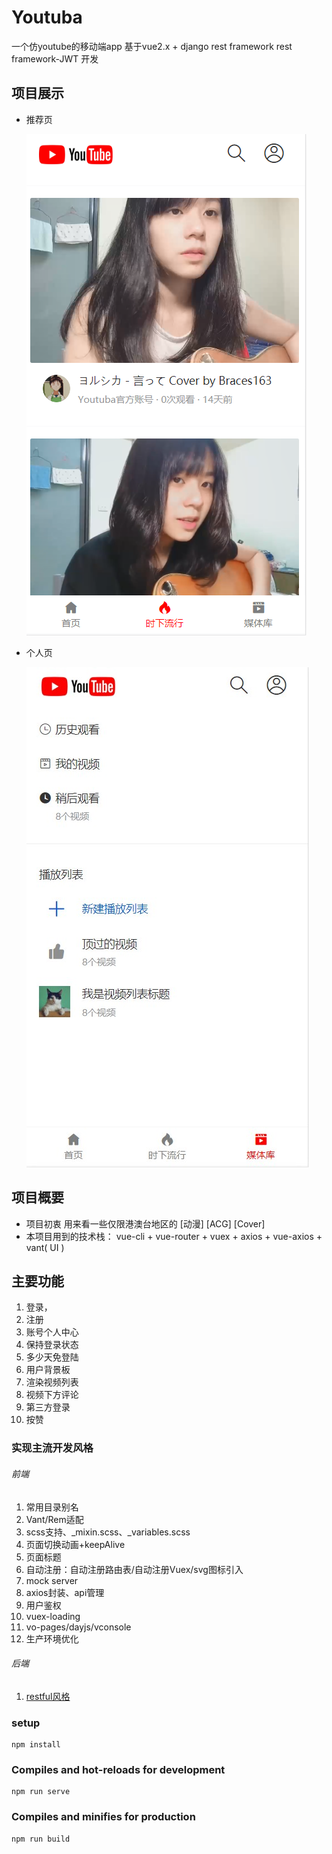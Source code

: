 # Youtuba

一个仿youtube的移动端app 基于vue2.x + django rest framework  rest framework-JWT 开发

## 项目展示

- 推荐页

  ![](https://github.com/Bwijn/Youtuba-front-mobile/blob/brace2/src/assets/%E9%A6%96%E9%A1%B5.png)

- 个人页 

  ![](https://github.com/Bwijn/Youtuba-front-mobile/blob/brace2/src/assets/%E4%B8%AA%E4%BA%BA%E9%A1%B5.jpg)

## 项目概要

- 项目初衷 用来看一些仅限港澳台地区的 [动漫] [ACG] [Cover]  
- 本项目用到的技术栈： vue-cli + vue-router + vuex + axios + vue-axios + vant( UI ) 

## 主要功能

1. 登录，
2. 注册
3. 账号个人中心
4. 保持登录状态 		
5. 多少天免登陆
6. 用户背景板
7. 渲染视频列表
8. 视频下方评论     
9. 第三方登录
10. 按赞

### 实现主流开发风格

###### 前端

1. 常用目录别名
2. Vant/Rem适配
3. scss支持、_mixin.scss、_variables.scss
4. 页面切换动画+keepAlive
5. 页面标题
6. 自动注册：自动注册路由表/自动注册Vuex/svg图标引入
7. mock server
8. axios封装、api管理
9. 用户鉴权
10. vuex-loading
11. vo-pages/dayjs/vconsole
12. 生产环境优化

###### 后端

1. [restful风格]( https://baike.baidu.com/item/RESTful/4406165?fr=aladdin )



### setup

```
npm install
```

### Compiles and hot-reloads for development

```
npm run serve
```

### Compiles and minifies for production

```
npm run build
```

